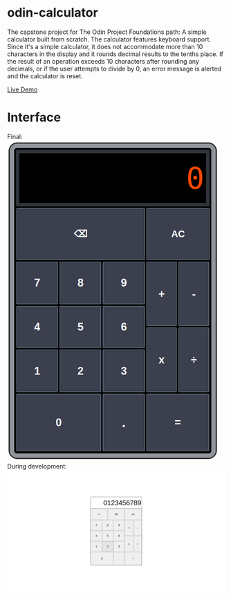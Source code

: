 # odin-calculator
The capstone project for The Odin Project Foundations path: A simple calculator built from scratch. The calculator features keyboard support. Since it's a simple calculator, it does not accommodate more than 10 characters in the display and it rounds decimal results to the tenths place. If the result of an operation exceeds 10 characters after rounding any decimals, or if the user attempts to divide by 0, an error message is alerted and the calculator is reset.

[Live Demo](https://kezy-d4.github.io/odin-calculator/)

# Interface
Final:
![Final Interface](./img/calc.png)
During development:
![Interface During Development](./img/calc-in-development.png)